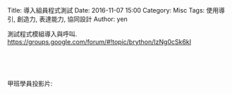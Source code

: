 Title: 導入組員程式測試
Date: 2016-11-07 15:00
Category: Misc
Tags: 使用導引, 創造力, 表達能力, 協同設計
Author: yen

測試程式模組導入與呼叫. <a href="https://groups.google.com/forum/#!topic/brython/IzNg0cSk6kI">https://groups.google.com/forum/#!topic/brython/IzNg0cSk6kI</a>

<!-- PELICAN_END_SUMMARY -->

<!-- 導入 Brython 標準程式庫 -->
<script type="text/javascript" 
    src="https://cdn.rawgit.com/brython-dev/brython/master/www/src/brython_dist.js">
</script>

<!-- 啟動 Brython -->
<script>
window.onload=function(){
brython({debug:1, pythonpath:['./../scrum-1/py']});
}
</script>

<pre class="brush: python">
<!-- 啟動 Brython -->
<script>
window.onload=function(){
brython({debug:1, pythonpath:['./../scrum-1/py']});
}
</script>
</pre>

<!-- 以下利用 Brython 程式執行檔案讀取與比對流程 -->
<!-- 假如需要用圖型表示數字, 則利用 canvas 繪圖 -->
<!-- <canvas id="plotarea" width="600" height="400"></canvas> -->

甲班學員投影片:

<div id="container1"></div>

<script type="text/python3" id="script1">
from browser import document, html
import scrum
container1 = document['container1']

container1 <= scrum.test()
</script>